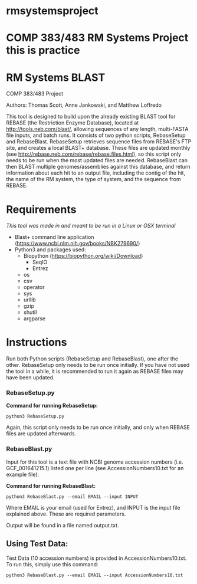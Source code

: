 # rmsystemsproject
COMP 383/483 RM Systems Project
this is practice
=======
# RM Systems BLAST
COMP 383/483 Project

Authors: Thomas Scott, Anne Jankowski, and Matthew Loffredo

This tool is designed to build upon the already existing BLAST tool for REBASE (the Restriction Enzyme Database), located at http://tools.neb.com/blast/, allowing sequences of any length, multi-FASTA file inputs, and batch runs. It consists of two python scripts, RebaseSetup and RebaseBlast. RebaseSetup retrieves sequence files from REBASE's FTP site, and creates a local BLAST+ database. These files are updated monthly (see http://rebase.neb.com/rebase/rebase.files.html), so this script only needs to be run when the most updated files are needed. RebaseBlast can then BLAST multiple genomes/assemblies against this database, and return information about each hit to an output file, including the contig of the hit, the name of the RM system, the type of system, and the sequence from REBASE.

# Requirements

_This tool was made in and meant to be run in a Linux or OSX terminal_

* Blast+ command line application (https://www.ncbi.nlm.nih.gov/books/NBK279690/)
* Python3 and packages used:
  * Biopython (https://biopython.org/wiki/Download)
    * SeqIO
    * Entrez
  * os
  * csv
  * operator
  * sys
  * urllib
  * gzip
  * shutil
  * argparse

# Instructions

Run both Python scripts (RebaseSetup and RebaseBlast), one after the other. RebaseSetup only needs to be run once initially. If you have not used the tool in a while, it is recommended to run it again as REBASE files may have been updated.

### RebaseSetup.py

**Command for running RebaseSetup:**
```
python3 RebaseSetup.py
```

Again, this script only needs to be run once initially, and only when REBASE files are updated afterwards.

### RebaseBlast.py

Input for this tool is a text file with NCBI genome accession numbers (i.e. GCF_001641215.1) listed one per line (see AccessionNumbers10.txt for an example file).

**Command for running RebaseBlast:**
```
python3 RebaseBlast.py --email EMAIL --input INPUT
```

Where EMAIL is your email (used for Entrez), and INPUT is the input file explained above. These are required parameters.

Output will be found in a file named output.txt.

## Using Test Data:

Test Data (10 accession numbers) is provided in AccessionNumbers10.txt. To run this, simply use this command:

```
python3 RebaseBlast.py --email EMAIL --input AccessionNumbers10.txt
```
